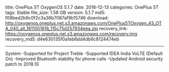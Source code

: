 title: OnePlus 5T OxygenOS 5.1.7
date: 2018-12-13
categories: OnePlus 5T
tags: Stable
file_size: 1.58 GB
version: 5.1.7
md5: f09bed2b9c0f2c3a36b7087af9b15746
download: http://oxygenos.oneplus.net.s3.amazonaws.com/OnePlus5TOxygen_43_OTA_040_all_1811051816_115c75d257934eea.zip
recovery_link: https://oxygenos.oneplus.net.s3.amazonaws.com/recovery.img
recovery_md5: d4e630135f0a1eb6dd4db6c8124474eb

---
System
-Supported for Project Treble 
-Supported IDEA India VoLTE (Default On) 
-Improved Bluetooth stability for phone calls
-Updated Android security patch to 2018.10
